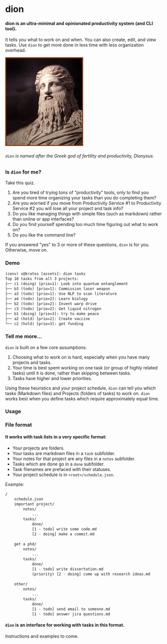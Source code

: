 # dion

#### dion is an ultra-minimal and opinionated productivity system (and CLI tool).
It tells you what to work on and when. You can also create, edit, and view tasks. Use `dion` to get more done in less time with less organization overhead.

![dion](./assets/dionysus.jpg)
###### `dion` is named after the Greek god of fertility and productivity, Dionysus.

### Is `dion` for me?
Take this quiz.

1. Are you tired of trying tons of "productivity" tools, only to find you spend more time organizing your tasks than you do completing them?
2. Are you worried if you move from Productivity Service #1 to Productivity Service #2 you will lose all your project and task info?
3. Do you like managing things with simple files (such as markdown) rather than online or app interfaces?
4. Do you find yourself spending too much time figuring out what to work on?
5. Do you like the command line?

If you answered "yes" to 3 or more of these questions, `dion` is for you. Otherwise, move on.


### Demo
```
(cenv) x@kratos [assets]: dion tasks
Top 10 tasks from all 3 projects:
├── c1 (doing) [prio=1]: Look into quantum entanglement
├── b3 (todo) [prio=1]: Commission laser weapon
├── a3 (todo) [prio=1]: Use NLP to scan literature
├── a4 (todo) [prio=2]: Learn biology
├── b2 (todo) [prio=2]: Invent warp drive
├── c3 (todo) [prio=2]: Get liquid nitrogen
├── b1 (doing) [prio=3]: try to make peace
├── a2 (hold) [prio=2]: Create vaccine
└── c2 (hold) [prio=3]: get funding
```


### Tell me more...
`dion` is built on a few core assumptions:

1. Choosing what to work on is hard, especially when you have many projects and tasks.
2. Your time is best spent working on one task (or group of highly related tasks) until it is done, rather than skipping between tasks.
3. Tasks have higher and lower priorities.

Using these heuristics and your project schedule, `dion` can tell you which tasks (Markdown files) and Projects (folders of tasks) to work on. `dion` works best when you define tasks which require approximately equal time.




### Usage




### File format
#### It works with task lists in a very specific format:
- Your projects are folders. 
- Your tasks are markdown files in a `task` subfolder.
- Your notes for that project are any files in a `notes` subfolder.
- Tasks which are done go in a `done` subfolder.
- Task filenames are prefaced with their statuses.
- Your project schedule is in `<root>/schedule.json`.

Example:
```
/
    schedule.json
    important project/
        notes/
            ...
        tasks/
            done/
            [1 - todo] write some code.md
            [2 - doing] make a commit.md

    get a phd/
        notes/
            ...
        tasks/
            done/
            [1 - todo] write dissertation.md
            (priority) [2 - doing] come up with research ideas.md

    other/
        notes/
            ...
        tasks/
            done/
            [1 - todo] send email to someone.md
            [1 - todo] answer jira questions.md

```

#### `dion` is an interface for working with tasks in this format. 


Instructions and examples to come.
